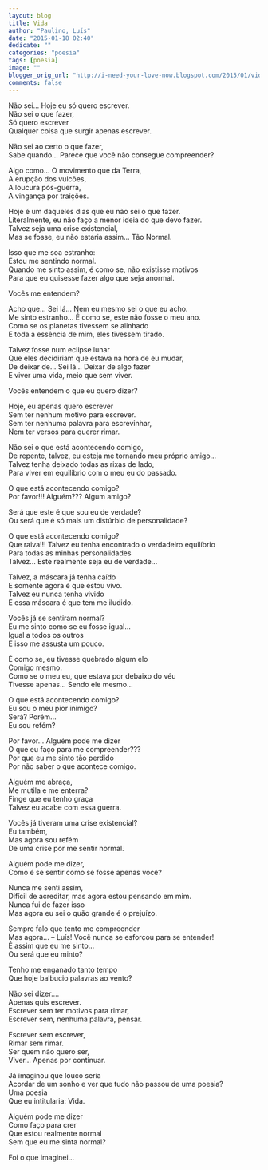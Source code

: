 ```yaml
---
layout: blog
title: Vida
author: "Paulino, Luís"
date: "2015-01-18 02:40"
dedicate: ""
categories: "poesia"
tags: [poesia]
image: ""
blogger_orig_url: "http://i-need-your-love-now.blogspot.com/2015/01/vida.html"
comments: false
---
```


Não sei... Hoje eu só quero escrever.\
Não sei o que fazer,\
Só quero escrever\
Qualquer coisa que surgir apenas escrever.

Não sei ao certo o que fazer,\
Sabe quando... Parece que você não consegue compreender?

Algo como... O movimento que da Terra,\
A erupção dos vulcões,\
A loucura pós-guerra,\
A vingança por traições.

Hoje é um daqueles dias que eu não sei o que fazer.\
Literalmente, eu não faço a menor ideia do que devo fazer.\
Talvez seja uma crise existencial,\
Mas se fosse, eu não estaria assim... Tão Normal.

Isso que me soa estranho:\
Estou me sentindo normal.\
Quando me sinto assim, é como se, não existisse motivos\
Para que eu quisesse fazer algo que seja anormal.

Vocês me entendem?

Acho que... Sei lá... Nem eu mesmo sei o que eu acho.\
Me sinto estranho... É como se, este não fosse o meu ano.\
Como se os planetas tivessem se alinhado\
E toda a essência de mim, eles tivessem tirado.

Talvez fosse num eclipse lunar\
Que eles decidiriam que estava na hora de eu mudar,\
De deixar de... Sei lá... Deixar de algo fazer\
E viver uma vida, meio que sem viver.

Vocês entendem o que eu quero dizer?

Hoje, eu apenas quero escrever\
Sem ter nenhum motivo para escrever.\
Sem ter nenhuma palavra para escrevinhar,\
Nem ter versos para querer rimar.

Não sei o que está acontecendo comigo,\
De repente, talvez, eu esteja me tornando meu próprio amigo...\
Talvez tenha deixado todas as rixas de lado,\
Para viver em equilíbrio com o meu eu do passado.

O que está acontecendo comigo?\
Por favor!!! Alguém??? Algum amigo?

Será que este é que sou eu de verdade?\
Ou será que é só mais um distúrbio de personalidade?

O que está acontecendo comigo?\
Que raiva!!! Talvez eu tenha encontrado o verdadeiro equilíbrio\
Para todas as minhas personalidades\
Talvez... Este realmente seja eu de verdade...

Talvez, a máscara já tenha caído\
E somente agora é que estou vivo.\
Talvez eu nunca tenha vivido\
E essa máscara é que tem me iludido.

Vocês já se sentiram normal?\
Eu me sinto como se eu fosse igual...\
Igual a todos os outros\
E isso me assusta um pouco.

É como se, eu tivesse quebrado algum elo\
Comigo mesmo.\
Como se o meu eu, que estava por debaixo do véu\
Tivesse apenas... Sendo ele mesmo...

O que está acontecendo comigo?\
Eu sou o meu pior inimigo?\
Será? Porém...\
Eu sou refém?

Por favor... Alguém pode me dizer\
O que eu faço para me compreender???\
Por que eu me sinto tão perdido\
Por não saber o que acontece comigo.

Alguém me abraça,\
Me mutila e me enterra?\
Finge que eu tenho graça\
Talvez eu acabe com essa guerra.

Vocês já tiveram uma crise existencial?\
Eu também,\
Mas agora sou refém\
De uma crise por me sentir normal.

Alguém pode me dizer,\
Como é se sentir como se fosse apenas você?

Nunca me senti assim,\
Difícil de acreditar, mas agora estou pensando em mim.\
Nunca fui de fazer isso\
Mas agora eu sei o quão grande é o prejuízo.

Sempre falo que tento me compreender\
Mas agora... – Luís! Você nunca se esforçou para se entender!\
É assim que eu me sinto...\
Ou será que eu minto?

Tenho me enganado tanto tempo\
Que hoje balbucio palavras ao vento?

Não sei dizer....\
Apenas quis escrever.\
Escrever sem ter motivos para rimar,\
Escrever sem, nenhuma palavra, pensar.

Escrever sem escrever,\
Rimar sem rimar.\
Ser quem não quero ser,\
Viver... Apenas por continuar.

Já imaginou que louco seria\
Acordar de um sonho e ver que tudo não passou de uma poesia?\
Uma poesia\
Que eu intitularia: Vida.

Alguém pode me dizer\
Como faço para crer\
Que estou realmente normal\
Sem que eu me sinta normal?

Foi o que imaginei...
